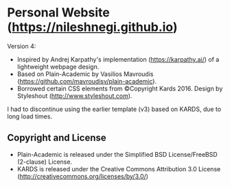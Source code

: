 # Personal Website (https://nileshnegi.github.io)

Version 4:

* Inspired by Andrej Karpathy's implementation (https://karpathy.ai/) of a lightweight webpage design.
* Based on Plain-Academic by Vasilios Mavroudis (https://github.com/mavroudisv/plain-academic).
* Borrowed certain CSS elements from ©Copyright Kards 2016. Design by Styleshout (http://www.styleshout.com).

I had to discontinue using the earlier template (v3) based on KARDS, due to long load times.

## Copyright and License

* Plain-Academic is released under the  Simplified BSD License/FreeBSD (2-clause) License.
* KARDS is released under the Creative Commons Attribution 3.0 License (http://creativecommons.org/licenses/by/3.0/)
